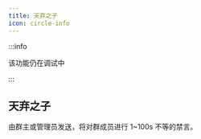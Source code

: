```yaml
---
title: 天弃之子
icon: circle-info
--- 
```


:::info

该功能仍在调试中

:::

## 天弃之子

由群主或管理员发送，将对群成员进行 1~100s 不等的禁言。
